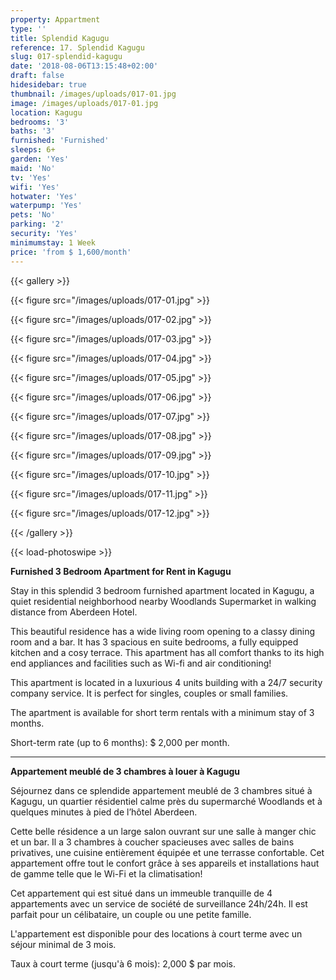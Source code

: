 ```yaml
---
property: Appartment
type: ''
title: Splendid Kagugu
reference: 17. Splendid Kagugu
slug: 017-splendid-kagugu
date: '2018-08-06T13:15:48+02:00'
draft: false
hidesidebar: true
thumbnail: /images/uploads/017-01.jpg
image: /images/uploads/017-01.jpg
location: Kagugu
bedrooms: '3'
baths: '3'
furnished: 'Furnished'
sleeps: 6+
garden: 'Yes'
maid: 'No'
tv: 'Yes'
wifi: 'Yes'
hotwater: 'Yes'
waterpump: 'Yes'
pets: 'No'
parking: '2'
security: 'Yes'
minimumstay: 1 Week
price: 'from $ 1,600/month'
---
```

{{< gallery >}}

  {{< figure src="/images/uploads/017-01.jpg" >}}

  {{< figure src="/images/uploads/017-02.jpg" >}}

  {{< figure src="/images/uploads/017-03.jpg" >}}

  {{< figure src="/images/uploads/017-04.jpg" >}}

{{< figure src="/images/uploads/017-05.jpg" >}}

  {{< figure src="/images/uploads/017-06.jpg" >}}

  {{< figure src="/images/uploads/017-07.jpg" >}}

  {{< figure src="/images/uploads/017-08.jpg" >}}

{{< figure src="/images/uploads/017-09.jpg" >}}

  {{< figure src="/images/uploads/017-10.jpg" >}}

  {{< figure src="/images/uploads/017-11.jpg" >}}

  {{< figure src="/images/uploads/017-12.jpg" >}}

{{< /gallery >}}

{{< load-photoswipe >}}

**Furnished 3 Bedroom Apartment for Rent in Kagugu**

Stay in this splendid 3 bedroom furnished apartment located in Kagugu, a quiet residential neighborhood nearby Woodlands Supermarket in walking distance from Aberdeen Hotel.

This beautiful residence has a wide living room opening to a classy dining room and a bar. It has 3 spacious en suite bedrooms, a fully equipped kitchen and a cosy terrace. This apartment has all comfort thanks to its high end appliances and facilities such as Wi-fi and air conditioning!

This apartment is located in a luxurious 4 units building with a 24/7 security company service. It is perfect for singles, couples or small families.

The apartment is available for short term rentals with a minimum stay of 3 months.

Short-term rate (up to 6 months): $ 2,000 per month.

---

**Appartement meublé de 3 chambres à louer à Kagugu**

Séjournez dans ce splendide appartement meublé de 3 chambres situé à Kagugu, un quartier résidentiel calme près du supermarché Woodlands et à quelques minutes à pied de l’hôtel Aberdeen.

Cette belle résidence a un large salon ouvrant sur une salle à manger chic et un bar. Il a 3 chambres à coucher spacieuses avec salles de bains privatives, une cuisine entièrement équipée et une terrasse confortable. Cet appartement offre tout le confort grâce à ses appareils et installations haut de gamme telle que le Wi-Fi et la climatisation!

Cet appartement qui est situé dans un immeuble tranquille de 4 appartements avec un service de société de surveillance 24h/24h. Il est parfait pour un célibataire, un couple ou une petite famille.

L'appartement est disponible pour des locations à court terme avec un séjour minimal de 3 mois.

Taux à court terme (jusqu'à 6 mois): 2,000 $ par mois.
